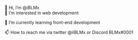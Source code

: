 👋 Hi, I’m @iBLMx
<br>
👀 I’m interested in web development
<br>

🌱 I’m currently learning front-end development 
<br>

📫 How to reach me via twitter @iiBLMx or Discord BLMx#0001
<br>

